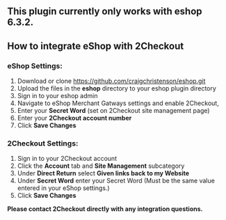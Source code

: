 ## This plugin currently only works with eshop 6.3.2.

How to integrate eShop with 2Checkout
-------------------------------------------

### eShop Settings:

1. Download or clone https://github.com/craigchristenson/eshop.git
2. Upload the files in the **eshop** directory to your eshop plugin directory
3. Sign in to your eshop admin
4. Navigate to eShop Merchant Gatways settings and enable 2Checkout,
5. Enter your **Secret Word** (set on 2Checkout site management page)
6. Enter your **2Checkout account number**
7. Click **Save Changes**

### 2Checkout Settings:

1. Sign in to your 2Checkout account
2. Click the **Account** tab and **Site Management** subcategory
3. Under **Direct Return** select **Given links back to my Website**
4. Under **Secret Word** enter your Secret Word (Must be the same value
   entered in your eShop settings.)
5. Click **Save Changes**


**Please contact 2Checkout directly with any integration questions.**
